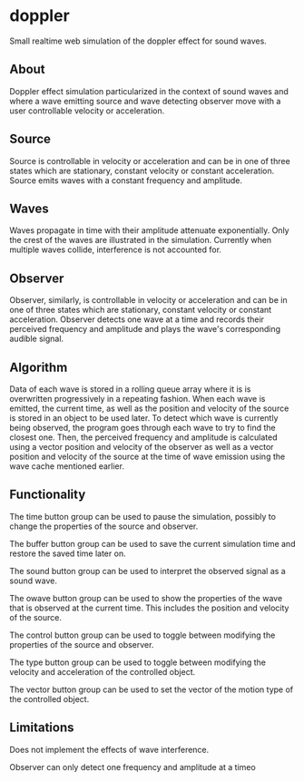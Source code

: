 # doppler

Small realtime web simulation of the doppler effect for sound waves.

## About

Doppler effect simulation particularized in the context of sound waves and where a wave emitting source and wave detecting observer move with a user controllable velocity or acceleration.

## Source

Source is controllable in velocity or acceleration and can be in one of three states which are stationary, constant velocity or constant acceleration. Source emits waves with a constant frequency and amplitude.

## Waves

Waves propagate in time with their amplitude attenuate exponentially. Only the crest of the waves are illustrated in the simulation. Currently when multiple waves collide, interference is not accounted for.

## Observer

Observer, similarly, is controllable in velocity or acceleration and can be in one of three states which are stationary, constant velocity or constant acceleration. Observer detects one wave at a time and records their perceived frequency and amplitude and plays the wave's corresponding audible signal.

## Algorithm

Data of each wave is stored in a rolling queue array where it is is overwritten progressively in a repeating fashion. When each wave is emitted, the current time, as well as the position and velocity of the source is stored in an object to be used later. To detect which wave is currently being observed, the program goes through each wave to try to find the closest one. Then, the perceived frequency and amplitude is calculated using a vector position and velocity of the observer as well as a vector position and velocity of the source at the time of wave emission using the wave cache mentioned earlier.

## Functionality

The time button group can be used to pause the simulation, possibly to change the properties of the source and observer.

The buffer button group can be used to save the current simulation time and restore the saved time later on.

The sound button group can be used to interpret the observed signal as a sound wave.

The owave button group can be used to show the properties of the wave that is observed at the current time. This includes the position and velocity of the source.

The control button group can be used to toggle between modifying the properties of the source and observer.

The type button group can be used to toggle between modifying the velocity and acceleration of the controlled object.

The vector button group can be used to set the vector of the motion type of the controlled object.

## Limitations

Does not implement the effects of wave interference.

Observer can only detect one frequency and amplitude at a timeo